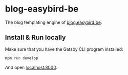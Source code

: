 # blog-easybird-be

The blog templating engine of [blog.easybird.be](https://blog.easybird.be).

## Install & Run locally

Make sure that you have the Gatsby CLI program installed:

```sh
npm run develop
```

And open [localhost:8000](https://localhost:8000).

